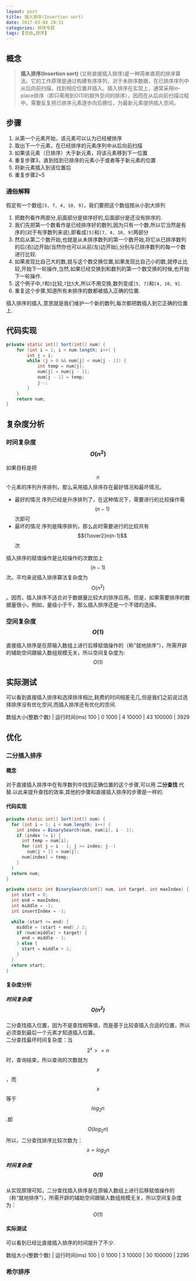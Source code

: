 ```yaml
---
layout: post
title: 插入排序(Insertion sort)
date: 2017-03-08 20:31
categories: 排序专题
tags: [总结,排序]
---
```

## 概念
> **插入排序(Insertion sort)** (又称直接插入排序)是一种简单直观的排序算法。它的工作原理是通过构建有序序列，对于未排序数据，在已排序序列中从后向前扫描，找到相应位置并插入。插入排序在实现上，通常采用in-place排序（即只需用到O(1)的额外空间的排序），因而在从后向前扫描过程中，需要反复把已排序元素逐步向后挪位，为最新元素提供插入空间。

## 步骤
1. 从第一个元素开始，该元素可以认为已经被排序
2. 取出下一个元素，在已经排序的元素序列中从后向前扫描
3. 如果该元素（已排序）大于新元素，将该元素移到下一位置
4. 重复步骤3，直到找到已排序的元素小于或者等于新元素的位置
5. 将新元素插入到该位置后
6. 重复步骤2~5

### 通俗解释
假定有一个数组`[5, 7, 4, 10, 9]`，我们要把这个数组按从小到大排列
1. 把数列看作两部分,前面部分是排序好的,后面部分是还没有排序的.
2. 我们先把第一个数看作是已经排序好的数列,因为只有一个数,所以它当然是有序的(对于有序数列来说),即看成`[5]`和`[7, 4, 10, 9]`两部分
3. 然后从第二个数开始,也就是从未排序数列的第一个数开始,将它从已排序数列的后(右)边开始(当然你也可以从前(左)边开始),分别与已排序数列的每一个数进行比较.
4. 如果发现比自己大的数,就与这个数交换位置,如果发现比自己小的数,就停止比较,开始下一轮操作,当然,如果已经交换到和数列的第一个数交换的时候,也开始下一轮操作.
5. 这个例子中,`7`和`5`比较,`7`比`5`大,所以不用交换,数列变成`[5, 7]`和`[4, 10, 9]`.
6. 重复这个步骤,知道所有未排序的数都被插入正确的位置.

插入排序的插入,意思就是我们维护一个新的数列,每次都把数插入到它正确的位置上.

## 代码实现
```java
private static int[] Sort(int[] num) {
    for (int i = 1; i < num.length; i++) {
        int j = i;
        while (j > 0 && num[j] < num[j - 1]) {
            int temp = num[j];
            num[j] = num[j - 1];
            num[j - 1] = temp;
            j--;
        }
    }
    return num;
}
```
## 复杂度分析
### 时间复杂度 $$O(n^2)$$
如果目标是把$$n$$个元素的序列升序排列，那么采用插入排序存在最好情况和最坏情况。
- 最好的情况
序列已经是升序排列了，在这种情况下，需要进行的比较操作需$$(n-1)$$次即可
- 最坏的情况
序列是降序排列，那么此时需要进行的比较共有$${1\over2}n(n-1)$$次

插入排序的赋值操作是比较操作的次数加上$$(n-1)$$次。平均来说插入排序算法复杂度为$$O(n^2)$$。因而，插入排序不适合对于数据量比较大的排序应用。但是，如果需要排序的数据量很小，例如，量级小于千，那么插入排序还是一个不错的选择。
### 空间复杂度 $$O(1)$$
直接插入排序是在原输入数组上进行后移赋值操作的（称"就地排序"），所需开辟的辅助空间跟输入数组规模无关，所以空间复杂度为:$$O(1)$$

## 实际测试
可以看到直接插入排序和选择排序相比,耗费的时间相差无几,但是我们之前说过选择排序没有优化空间,而插入排序还有优化的空间.

数组大小(整数个数) | 运行时间(ms)
100 | 0
1000 | 4
10000 | 43
100000 | 3929

## 优化
### 二分插入排序
#### 概念
对于直接插入排序中在有序数列中找到正确位置的这个步骤,可以用 **二分查找** 代替.以此来提升查找的效率,其他的步骤和直接插入排序的步骤是一样的.
#### 代码实现
```java
private static int[] Sort(int[] num) {
  for (int i = 1; i < num.length; i++) {
    int index = BinarySearch(num, num[i], i - 1);
    if (index != i) {
      int temp = num[i];
      for (int j = i - 1; j >= index; j--)
        num[j + 1] = num[j];
      num[index] = temp;
    }
  }
  return num;
}

private static int BinarySearch(int[] num, int target, int maxIndex) {
  int start = 0;
  int end = maxIndex;
  int middle = -1;
  int insertIndex = -1;

  while (start <= end) {
    middle = (start + end) / 2;
    if (num[middle] > target) {
      end = middle - 1;
    } else {
      start = middle + 1;
    }
  }
  return start;
}
```
#### 复杂度分析
##### 时间复杂度 $$O(n^2)$$
二分查找插入位置，因为不是查找相等值，而是基于比较查插入合适的位置，所以必须查到最后一个元素才知道插入位置。  
二分查找最坏时间复杂度：当$$2^x>=n$$时，查询结束，所以查询的次数就为$$x$$，而$$x$$等于$$log_2n$$.即$$O(log_2n)$$
所以，二分查找排序比较次数为：$$x=log_2n$$
##### 时间复杂度 $$O(1)$$
从实现原理可知，二分查找插入排序是在原输入数组上进行后移赋值操作的（称“就地排序”），所需开辟的辅助空间跟输入数组规模无关，所以空间复杂度为：$$O(1)$$

#### 实际测试
可以看到已经比直接插入排序的时间提升了不少.

数组大小(整数个数) | 运行时间(ms)
100 | 0
1000 | 3
10000 | 30
100000 | 2295

### 希尔排序
